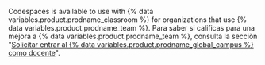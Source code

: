 Codespaces is available to use with {% data variables.product.prodname_classroom %} for organizations that use {% data variables.product.prodname_team %}. Para saber si calificas para una mejora a {% data variables.product.prodname_team %}, consulta la secciòn "[Solicitar entrar al {% data variables.product.prodname_global_campus %} como docente](/education/explore-the-benefits-of-teaching-and-learning-with-github-education/github-global-campus-for-teachers/apply-to-github-global-campus-as-a-teacher)".
